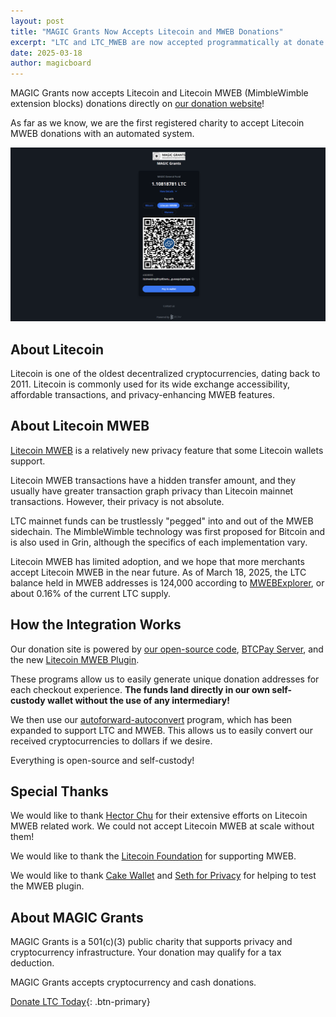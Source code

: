 ```yaml
---
layout: post
title: "MAGIC Grants Now Accepts Litecoin and MWEB Donations"
excerpt: "LTC and LTC_MWEB are now accepted programmatically at donate.magicgrants.org"
date: 2025-03-18
author: magicboard
---
```


MAGIC Grants now accepts Litecoin and Litecoin MWEB (MimbleWimble extension blocks) donations directly on [our donation website](https://donate.magicgrants.org)!

As far as we know, we are the first registered charity to accept Litecoin MWEB donations with an automated system.

[![Screenshot of Accepting Litecoin MWEB with BTCPay Server](/img/posts/2025-03-18-mweb.png)](/img/posts/2025-03-18-mweb.png)

## About Litecoin

Litecoin is one of the oldest decentralized cryptocurrencies, dating back to 2011. Litecoin is commonly used for its wide exchange accessibility, affordable transactions, and privacy-enhancing MWEB features.

## About Litecoin MWEB

[Litecoin MWEB](https://litecoin.com/learning-center/litecoin-and-mweb-what-it-is-and-how-to-use-it) is a relatively new privacy feature that some Litecoin wallets support.

Litecoin MWEB transactions have a hidden transfer amount, and they usually have greater transaction graph privacy than Litecoin mainnet transactions. However, their privacy is not absolute.

LTC mainnet funds can be trustlessly "pegged" into and out of the MWEB sidechain. The MimbleWimble technology was first proposed for Bitcoin and is also used in Grin, although the specifics of each implementation vary.

Litecoin MWEB has limited adoption, and we hope that more merchants accept Litecoin MWEB in the near future. As of March 18, 2025, the LTC balance held in MWEB addresses is 124,000 according to [MWEBExplorer](https://www.mwebexplorer.com/), or about 0.16% of the current LTC supply.

## How the Integration Works

Our donation site is powered by [our open-source code](https://github.com/MAGICGrants/campaign-site/), [BTCPay Server](https://btcpayserver.org/), and the new [Litecoin MWEB Plugin](https://github.com/ltcmweb/btcpayserver-ltcmweb-plugin).

These programs allow us to easily generate unique donation addresses for each checkout experience. **The funds land directly in our own self-custody wallet without the use of any intermediary!**

We then use our [autoforward-autoconvert](https://github.com/MAGICGrants/autoforward-autoconvert) program, which has been expanded to support LTC and MWEB. This allows us to easily convert our received cryptocurrencies to dollars if we desire.

Everything is open-source and self-custody!

## Special Thanks

We would like to thank [Hector Chu](https://github.com/hectorchu) for their extensive efforts on Litecoin MWEB related work. We could not accept Litecoin MWEB at scale without them!

We would like to thank the [Litecoin Foundation](https://litecoin.com/litecoin-foundation) for supporting MWEB.

We would like to thank [Cake Wallet](https://cakewallet.com) and [Seth for Privacy](https://sethforprivacy.com/) for helping to test the MWEB plugin.

## About MAGIC Grants

MAGIC Grants is a 501(c)(3) public charity that supports privacy and cryptocurrency infrastructure. Your donation may qualify for a tax deduction.

MAGIC Grants accepts cryptocurrency and cash donations.

[Donate LTC Today](https://donate.magicgrants.org){: .btn-primary}
